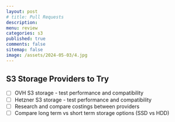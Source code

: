 ```yaml
---
layout: post
# title: Pull Requests 
description: 
menu: review
categories: s3 
published: true 
comments: false     
sitemap: false
image: /assets/2024-05-03/4.jpg
---
```


<!-- [![alt text](/assets/2025-08-30/6.jpg "Volcano")](/assets/2025-08-30/6.jpg) -->

## S3 Storage Providers to Try

- [ ] OVH S3 storage - test performance and compatibility
- [ ] Hetzner S3 storage - test performance and compatibility
- [ ] Research and compare costings between providers
- [ ] Compare long term vs short term storage options (SSD vs HDD)